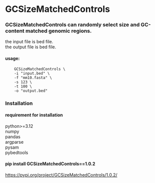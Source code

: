# GCSizeMatchedControls  

### GCSizeMatchedControls can randomly select size and GC-content matched genomic regions.  

the input file is bed file.  
the output file is bed file.  
#### usage:
``` 
    GCSizeMatchedControls \
    -i "input.bed" \
    -f "mm10.fasta" \
    -s 123 \
    -t 100 \
    -o "output.bed"
```

### Installation 
#### requirement for installation  
python>=3.12  
numpy  
pandas  
argparse  
pysam  
pybedtools  

#### pip install GCSizeMatchedControls==1.0.2
https://pypi.org/project/GCSizeMatchedControls/1.0.2/

